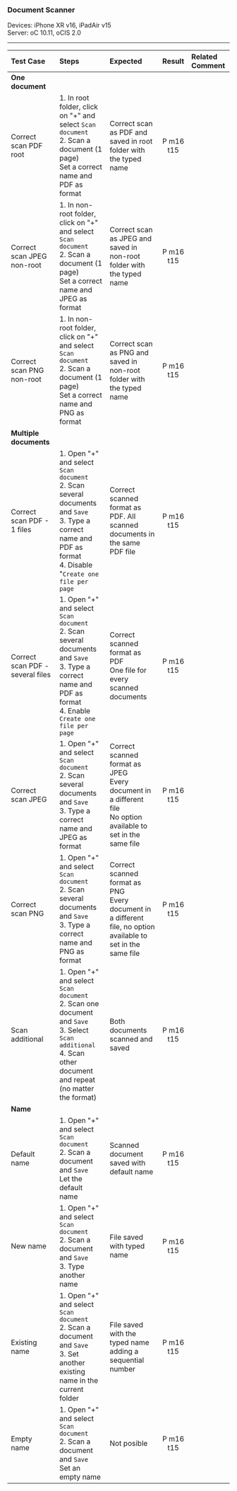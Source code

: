 ###  Document Scanner

Devices: iPhone XR v16, iPadAir v15 <br>
Server: oC 10.11, oCIS 2.0

---

 
| Test Case | Steps | Expected | Result | Related Comment | 
| :-------- | :---- | :------- | :----: | :-------------- | 
|**One document**|||||||
| Correct scan PDF root | 1. In root folder, click on "+" and select `Scan document`<br>2. Scan a document (1 page)<br>Set a correct name and PDF as format | Correct scan as PDF and saved in root folder with the typed name | P m16 t15 |  |  |
| Correct scan JPEG non-root|  1. In non-root folder, click on "+" and select `Scan document`<br>2. Scan a document (1 page)<br>Set a correct name and JPEG as format| Correct scan as JPEG and saved in non-root folder with the typed name | P m16 t15 |  |  |
| Correct scan PNG non-root|  1. In non-root folder, click on "+" and select `Scan document`<br>2. Scan a document (1 page)<br>Set a correct name and PNG as format| Correct scan as PNG and saved in non-root folder with the typed name | P m16 t15 |  |  |
|**Multiple documents**|||||||
| Correct scan PDF -  1 files | 1. Open "+" and select `Scan document`<br>2. Scan several documents and `Save`<br>3. Type a correct name and PDF as format<br>4. Disable "`Create one file per page` | Correct scanned format as PDF. All scanned documents in the same PDF file | P m16 t15 |  |  
| Correct scan PDF - several files | 1. Open "+" and select `Scan document`<br>2. Scan several documents and `Save`<br>3. Type a correct name and PDF as format<br>4. Enable `Create one file per page` | Correct scanned format as PDF<br>One file for every scanned documents  | P m16 t15 |  |  |
| Correct scan JPEG  | 1. Open "+" and select `Scan document`<br>2. Scan several documents and `Save`<br>3. Type a correct name and JPEG as format | Correct scanned format as JPEG<br>Every document in a different file<br>No option available to set in the same file | P m16 t15  |  |  |
| Correct scan PNG  | 1. Open "+" and select `Scan document`<br>2. Scan several documents and `Save`<br>3. Type a correct name and PNG as format | Correct scanned format as PNG<br>Every document in a different file, no option available to set in the same file | P m16 t15|  |  |
| Scan additional  | 1. Open "+" and select `Scan document`<br>2. Scan one document and `Save`<br>3. Select `Scan additional`<br>4. Scan other document and repeat (no matter the format) | Both documents scanned and saved | P m16 t15 |  |  |
|**Name**|||||||
| Default name | 1. Open "+" and select `Scan document`<br>2. Scan a document and `Save`<br>Let the default name | Scanned document saved with default name | P m16  t15 |  |  |
| New name | 1. Open "+" and select `Scan document`<br>2. Scan a document and `Save`<br>3. Type another name | File saved with typed name | P m16  t15|  |  |
| Existing name | 1. Open "+" and select `Scan document`<br>2. Scan a document and `Save`<br>3. Set another existing name in the current folder | File saved with the typed name adding a sequential number | P m16  t15|  |  |
| Empty name | 1. Open "+" and select `Scan document`<br>2. Scan a document and `Save`<br>Set an empty name | Not posible | P m16  t15 |  |  |